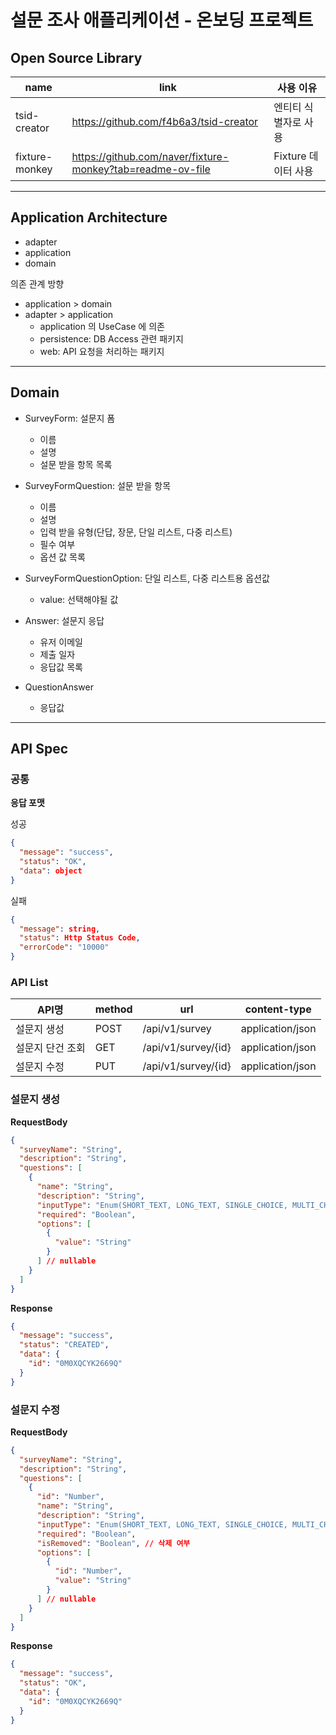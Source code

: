 # 설문 조사 애플리케이션 - 온보딩 프로젝트

## Open Source Library

| name           | link                                                       | 사용 이유          |
|----------------|------------------------------------------------------------|----------------|
| tsid-creator   | https://github.com/f4b6a3/tsid-creator                     | 엔티티 식별자로 사용    |
| fixture-monkey | https://github.com/naver/fixture-monkey?tab=readme-ov-file | Fixture 데이터 사용 |

---

## Application Architecture

- adapter
- application
- domain

의존 관계 방향
- application > domain
- adapter > application
  - application 의 UseCase 에 의존
  - persistence: DB Access 관련 패키지
  - web: API 요청을 처리하는 패키지

---

## Domain

- SurveyForm: 설문지 폼
  - 이름
  - 설명
  - 설문 받을 항목 목록 <br/>


- SurveyFormQuestion: 설문 받을 항목
  - 이름
  - 설명
  - 입력 받을 유형(단답, 장문, 단일 리스트, 다중 리스트)
  - 필수 여부
  - 옵션 값 목록


- SurveyFormQuestionOption: 단일 리스트, 다중 리스트용 옵션값
  - value: 선택해야될 값


- Answer: 설문지 응답
  - 유저 이메일
  - 제출 일자
  - 응답값 목록
 
- QuestionAnswer
  - 응답값

---

## API Spec

### 공통

**응답 포맷**

성공

```json
{
  "message": "success",
  "status": "OK",
  "data": object
}

```

실패
```json
{
  "message": string,
  "status": Http Status Code,
  "errorCode": "10000"
}
```

### API List

| API명      | method | url                 | content-type     | 
|-----------|--------|---------------------|------------------| 
| 설문지 생성    | POST   | /api/v1/survey      | application/json |
| 설문지 단건 조회 | GET    | /api/v1/survey/{id} | application/json |
| 설문지 수정    | PUT    | /api/v1/survey/{id} | application/json |


### 설문지 생성

**RequestBody**

```json
{
  "surveyName": "String",
  "description": "String",
  "questions": [
    {
      "name": "String",
      "description": "String",
      "inputType": "Enum(SHORT_TEXT, LONG_TEXT, SINGLE_CHOICE, MULTI_CHOICE)",
      "required": "Boolean",
      "options": [
        {
          "value": "String"
        }
      ] // nullable
    }
  ]
}
```

**Response**
```json
{
  "message": "success",
  "status": "CREATED",
  "data": {
    "id": "0M0XQCYK2669Q"
  }
}

```

### 설문지 수정

**RequestBody**

```json
{
  "surveyName": "String",
  "description": "String",
  "questions": [
    {
      "id": "Number",
      "name": "String",
      "description": "String",
      "inputType": "Enum(SHORT_TEXT, LONG_TEXT, SINGLE_CHOICE, MULTI_CHOICE)",
      "required": "Boolean",
      "isRemoved": "Boolean", // 삭제 여부
      "options": [
        {
          "id": "Number",
          "value": "String"
        }
      ] // nullable
    }
  ]
}
```

**Response**
```json
{
  "message": "success",
  "status": "OK",
  "data": {
    "id": "0M0XQCYK2669Q"
  }
}

```